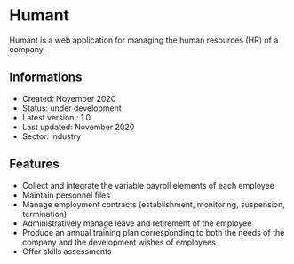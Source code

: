 # Humant

Humant is a web application for managing the human resources (HR) of a company.

## Informations
- Created: November 2020
- Status: under development
- Latest version : 1.0
- Last updated: November 2020
- Sector: industry

## Features
- Collect and integrate the variable payroll elements of each employee
- Maintain personnel files
- Manage employment contracts (establishment, monitoring, suspension, termination)
- Administratively manage leave and retirement of the employee
- Produce an annual training plan corresponding to both the needs of the company and the development wishes of employees
- Offer skills assessments
